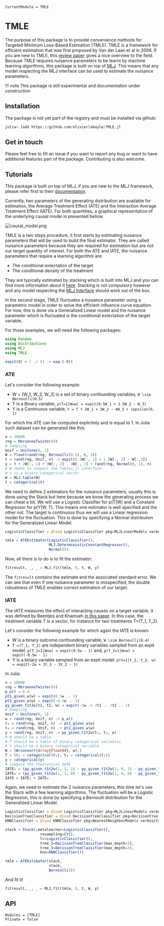 ```@meta
CurrentModule = TMLE
```

# TMLE

The purpose of this package is to provide convenience methods for 
Targeted Minimum Loss-Based Estimation (TMLE). TMLE is a framework for
efficient estimation that was first proposed by Van der Laan et al in 2006.
If you are new to TMLE, this [review paper](https://www.hindawi.com/journals/as/2014/502678/) 
gives a nice overview to the field. Because TMLE requires nuisance parameters 
to be learnt by machine learning algorithms, this package is built on top of 
[MLJ](https://alan-turing-institute.github.io/MLJ.jl/dev/). This means that any model 
respecting the MLJ interface can be used to estimate the nuisance parameters.

!!! note 
    This package is still experimental and documentation under construction


## Installation

The package is not yet part of the registry and must be installed via github:

```julia
julia> ]add https://github.com/olivierlabayle/TMLE.jl
```

## Get in touch

Please feel free to fill an issue if you want to report any bug
or want to have additional features part of the package. 
Contributing is also welcome.

## Tutorials

This package is built on top of MLJ, if you are new to the MLJ framework, 
please refer first to their [documentation](https://alan-turing-institute.github.io/MLJ.jl/dev/).

Currently, two parameters of the generating distribution are available for estimation, the
Average Treatment Effect (ATE) and the Interaction Average 
Treatment Effect (IATE). For both quantities, a graphical representation of the 
underlying causal model in presented bellow.

![causal_model.png](img/causal_model.png)

TMLE is a two steps procedure, it first starts by estimating nuisance 
parameters that will be used to build the final estimator. They are called nuisance parameters
because they are required for estimation but are not our target quantity of interest. 
For both the ATE and IATE, the nuisance parameters that require a learning algorithm are:

- The conditional extectation of the target 
- The conditional density of the treatment

They are typically estimated by stacking which is built into MLJ
and you can find more information about it [here](https://alan-turing-institute.github.io/MLJ.jl/dev/composing_models/#Model-Stacking). Stacking is not compulsory however and any model 
respecting the [MLJ Interface](https://github.com/JuliaAI/MLJModelInterface.jl) should work out of the box.

In the second stage, TMLE fluctuates a nuisance parameter using a parametric model in order to
solve the efficient influence curve equation. For now, this is done via a 
Generalized Linear model and the nuisance parameter which is fluctuated is the
conditional extectation of the target variable.

For those examples, we will need the following packages:

```julia
using Random
using Distributions
using MLJ
using TMLE

expit(X) = 1 ./ (1 .+ exp.(-X))
```

### ATE

Let's consider the following example:

- W = [W_1, W_2, W_3] is a set of binary confounding variables, ``W \sim Bernoulli(0.5)``
- T is a Binary variable, ``p(T=1|W=w) = expit(0.5W_1 + 1.5W_2 - W_3)``
- Y is a Continuous variable, ``Y = T + 2W_1 + 3W_2 - 4W_3 + \epsilon(0, 1)``

For which the ATE can be computed explicitely and is equal to 1. In Julia such dataset
can be generated like this:

```julia
n = 10000
rng = MersenneTwister(0)
# Sampling
Unif = Uniform(0, 1)
W = float(rand(rng, Bernoulli(0.5), n, 3))
t = rand(rng, Unif, n) .< expit(0.5W[:, 1] + 1.5W[:, 2] - W[:,3])
y = t + 2W[:, 1] + 3W[:, 2] - 4W[:, 3] + rand(rng, Normal(0, 1), n)
# W needs to respect the Tables.jl interface.
# t is a binary categorical vector
W = MLJ.table(W)
t = categorical(t)
```

We need to define 2 estimators for the nuisance parameters, usually this is 
done using the Stack but here because we know the generating process we can 
cheat a bit. We will use a Logistic Classifier for p(T|W) and a Constant Regressor
for p(Y|W, T). This means one estimator is well specified and the other not. 
The target is continuous thus we will use a Linear regression model 
for the fluctuation. This is done by specifying a Normal distribution for the 
Generalized Linear Model.

```julia
LogisticClassifier = @load LogisticClassifier pkg=MLJLinearModels verbosity=0

tmle = ATEEstimator(LogisticClassifier(),
                    MLJ.DeterministicConstantRegressor(),
                    Normal())
```

Now, all there is to do is to fit the estimator:

```julia
fitresult, _, _ = MLJ.fit(tmle, 0, t, W, y)
```

The `fitresult` contains the estimate and the associated standard error. We can see 
that even if one nuisance parameter is misspecified, the double robustness of TMLE
enables correct estimation of our target.


### IATE

The IATE measures the effect of interacting causes on a target variable, it was 
defined by Beentjes and Khamseh [in this paper](https://link.aps.org/doi/10.1103/PhysRevE.102.053314).
In this case, the treatment variable T is a vector, for instance for two treatments T=(T_1, T_2).

Let's consider the following example for which again the IATE is known:

- W is a binary outcome confounding variable, ``W \sim Bernoulli(0.4)``
- ``T =(T_1, T_2)`` are independent binary variables sampled from an expit model.
``p(T_1=1|W=w) = expit(0.5w - 1)`` and, ``p(T_2=1|W=w) = expit(-0.5w - 1)``
- Y is a binary variable sampled from an expit model. ``p(Y=1|t_1, t_2, w) = expit(-2w + 3t_1 - 3t_2 - 1)``

In Julia:

```julia
n = 10000
rng = MersenneTwister(0)
p_w() = 0.4
pt1_given_w(w) = expit(0.5w .- 1)
pt2_given_w(w) = expit(-0.5w .- 1)
py_given_t1t2w(t1, t2, w) = expit(-2w .+ 3t1 .- 3t2 .- 1)
# Sampling
Unif = Uniform(0, 1)
w = rand(rng, Unif, n) .< p_w()
t₁ = rand(rng, Unif, n) .< pt1_given_w(w)
t₂ = rand(rng, Unif, n) .< pt2_given_w(w)
y = rand(rng, Unif, n) .< py_given_t1t2w(t₁, t₂, w)
# W should be a table
# T should be a table of binary categorical variables
# Y should be a binary categorical variable
W = (W=convert(Array{Float64}, w),)
T = (t₁ = categorical(t₁), t₂ = categorical(t₂))
y = categorical(y)
# Compute the theoretical IATE
IATE₁ = (py_given_t1t2w(1, 1, 1) - py_given_t1t2w(1, 0, 1) - py_given_t1t2w(0, 1, 1) + py_given_t1t2w(0, 0, 1))*p_w()
IATE₀ = (py_given_t1t2w(1, 1, 0) - py_given_t1t2w(1, 0, 0) - py_given_t1t2w(0, 1, 0) + py_given_t1t2w(0, 0, 0))*(1 - p_w())
IATE = IATE₁ + IATE₀
```

Again, we need to estimate the 2 nuisance parameters, this time let's use the 
Stack with a few learning algorithms. The fluctuation will be a Logistic Regression,
this is done by specifying a Bernoulli distribution for the 
Generalized Linear Model.

```julia
LogisticClassifier = @load LogisticClassifier pkg=MLJLinearModels verbosity=0
DecisionTreeClassifier = @load DecisionTreeClassifier pkg=DecisionTree verbosity=0
KNNClassifier = @load KNNClassifier pkg=NearestNeighborModels verbosity=0

stack = Stack(;metalearner=LogisticClassifier(),
                resampling=CV(),
                lr=LogisticClassifier(),
                tree_2=DecisionTreeClassifier(max_depth=2),
                tree_3=DecisionTreeClassifier(max_depth=3),
                knn=KNNClassifier())

tmle = ATEEstimator(stack,
                    stack,
                    Bernoulli())
```

And fit it!

```julia
fitresult, _, _ = MLJ.fit(tmle, 0, t, W, y)
```


## API 


```@autodocs
Modules = [TMLE]
Private = false
```


```@index
```